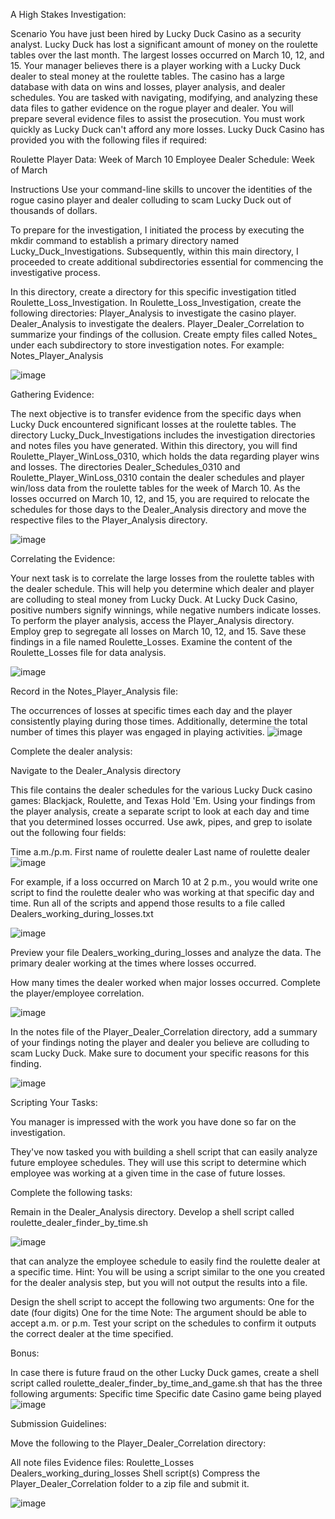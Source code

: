 A High Stakes Investigation:

Scenario You have just been hired by Lucky Duck Casino as a security analyst. Lucky Duck has lost a significant amount of money on the roulette tables over the last month. The largest losses occurred on March 10, 12, and 15. Your manager believes there is a player working with a Lucky Duck dealer to steal money at the roulette tables. The casino has a large database with data on wins and losses, player analysis, and dealer schedules. You are tasked with navigating, modifying, and analyzing these data files to gather evidence on the rogue player and dealer. You will prepare several evidence files to assist the prosecution. You must work quickly as Lucky Duck can't afford any more losses. Lucky Duck Casino has provided you with the following files if required:

Roulette Player Data: Week of March 10 Employee Dealer Schedule: Week of March

Instructions Use your command-line skills to uncover the identities of the rogue casino player and dealer colluding to scam Lucky Duck out of thousands of dollars.


To prepare for the investigation, I initiated the process by executing the mkdir command to establish a primary directory named Lucky_Duck_Investigations. Subsequently, within this main directory, I proceeded to create additional subdirectories essential for commencing the investigative process.

In this directory, create a directory for this specific investigation titled Roulette_Loss_Investigation. In Roulette_Loss_Investigation, create the following directories: Player_Analysis to investigate the casino player. Dealer_Analysis to investigate the dealers. Player_Dealer_Correlation to summarize your findings of the collusion. Create empty files called Notes_ under each subdirectory to store investigation notes. For example: Notes_Player_Analysis

![image](https://github.com/user-attachments/assets/473b1324-15be-4d17-afe6-393114e69052)


Gathering Evidence:

The next objective is to transfer evidence from the specific days when Lucky Duck encountered significant losses at the roulette tables. The directory Lucky_Duck_Investigations includes the investigation directories and notes files you have generated. Within this directory, you will find Roulette_Player_WinLoss_0310, which holds the data regarding player wins and losses. The directories Dealer_Schedules_0310 and Roulette_Player_WinLoss_0310 contain the dealer schedules and player win/loss data from the roulette tables for the week of March 10. As the losses occurred on March 10, 12, and 15, you are required to relocate the schedules for those days to the Dealer_Analysis directory and move the respective files to the Player_Analysis directory.

![image](https://github.com/user-attachments/assets/6969432b-6ff6-449c-ab31-2079e47c10ab)


Correlating the Evidence:

Your next task is to correlate the large losses from the roulette tables with the dealer schedule. This will help you determine which dealer and player are colluding to steal money from Lucky Duck. At Lucky Duck Casino, positive numbers signify winnings, while negative numbers indicate losses. To perform the player analysis, access the Player_Analysis directory. Employ grep to segregate all losses on March 10, 12, and 15. Save these findings in a file named Roulette_Losses. Examine the content of the Roulette_Losses file for data analysis.

![image](https://github.com/user-attachments/assets/ee1be3fe-a6f5-4fd5-bb6f-69968cd65a1a)

Record in the Notes_Player_Analysis file:


The occurrences of losses at specific times each day and the player consistently playing during those times. Additionally, determine the total number of times this player was engaged in playing activities.
![image](https://github.com/user-attachments/assets/3acb83b7-98d7-4a02-85a0-f58c75db7613)



Complete the dealer analysis:

Navigate to the Dealer_Analysis directory

This file contains the dealer schedules for the various Lucky Duck casino games: Blackjack, Roulette, and Texas Hold 'Em. Using your findings from the player analysis, create a separate script to look at each day and time that you determined losses occurred. Use awk, pipes, and grep to isolate out the following four fields:

Time a.m./p.m. First name of roulette dealer Last name of roulette dealer
![image](https://github.com/user-attachments/assets/ef3d213f-0a04-4a11-8225-b0cc29d691f1)


For example, if a loss occurred on March 10 at 2 p.m., you would write one script to find the roulette dealer who was working at that specific day and time. Run all of the scripts and append those results to a file called Dealers_working_during_losses.txt

![image](https://github.com/user-attachments/assets/a72b3a40-b501-4c28-bb3f-d52082bcdf98)



Preview your file Dealers_working_during_losses and analyze the data. The primary dealer working at the times where losses occurred.

How many times the dealer worked when major losses occurred. Complete the player/employee correlation.

![image](https://github.com/user-attachments/assets/ee97cc40-588b-4f2d-bb4f-7d9c9b51fd93)


In the notes file of the Player_Dealer_Correlation directory, add a summary of your findings noting the player and dealer you believe are colluding to scam Lucky Duck. Make sure to document your specific reasons for this finding.

![image](https://github.com/user-attachments/assets/921676eb-44eb-49d6-84cb-edb42e217bc3)


Scripting Your Tasks:

You manager is impressed with the work you have done so far on the investigation.

They've now tasked you with building a shell script that can easily analyze future employee schedules. They will use this script to determine which employee was working at a given time in the case of future losses.

Complete the following tasks:

Remain in the Dealer_Analysis directory. Develop a shell script called roulette_dealer_finder_by_time.sh 

![image](https://github.com/user-attachments/assets/dea2a6f7-bf1c-4ad1-9942-25a881489b47)


that can analyze the employee schedule to easily find the roulette dealer at a specific time. Hint: You will be using a script similar to the one you created for the dealer analysis step, but you will not output the results into a file.

Design the shell script to accept the following two arguments: One for the date (four digits) One for the time Note: The argument should be able to accept a.m. or p.m. Test your script on the schedules to confirm it outputs the correct dealer at the time specified.


Bonus:

In case there is future fraud on the other Lucky Duck games, create a shell script called roulette_dealer_finder_by_time_and_game.sh that has the three following arguments: Specific time Specific date Casino game being played
![image](https://github.com/user-attachments/assets/e24e9c9e-c6ff-4d69-9c7e-d60385071fbc)


Submission Guidelines:

Move the following to the Player_Dealer_Correlation directory:

All note files Evidence files: Roulette_Losses Dealers_working_during_losses Shell script(s) Compress the Player_Dealer_Correlation folder to a zip file and submit it.

![image](https://github.com/user-attachments/assets/8e8eda50-91a0-4734-88c6-99099abac433)


























